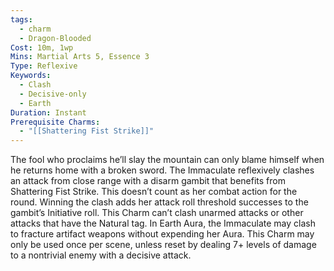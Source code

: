 ```yaml
---
tags:
  - charm
  - Dragon-Blooded
Cost: 10m, 1wp
Mins: Martial Arts 5, Essence 3
Type: Reflexive
Keywords:
  - Clash
  - Decisive-only
  - Earth
Duration: Instant
Prerequisite Charms:
  - "[[Shattering Fist Strike]]"
---
```

The fool who proclaims he’ll slay the mountain can only blame himself when he returns home with a broken sword. The Immaculate reflexively clashes an attack from close range with a disarm gambit that benefits from Shattering Fist Strike. This doesn’t count as her combat action for the round. Winning the clash adds her attack roll threshold successes to the gambit’s Initiative roll. This Charm can’t clash unarmed attacks or other attacks that have the Natural tag. In Earth Aura, the Immaculate may clash to fracture artifact weapons without expending her Aura. This Charm may only be used once per scene, unless reset by dealing 7+ levels of damage to a nontrivial enemy with a decisive attack.